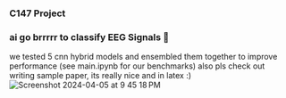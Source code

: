 ### C147 Project
### ai go brrrrr to classify EEG Signals 😤

we tested 5 cnn hybrid models and ensembled them together to improve performance (see main.ipynb for our benchmarks)
also pls check out writing sample paper, its really nice and in latex :)
![Screenshot 2024-04-05 at 9 45 18 PM](https://github.com/saladpalad/c147-project/assets/59659804/e8e754c7-4e77-4295-8fc3-b7cb90a67480)
